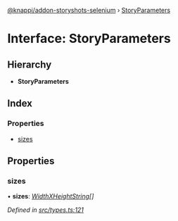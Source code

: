 [@knappi/addon-storyshots-selenium](../README.md) ›
[StoryParameters](storyparameters.md)

# Interface: StoryParameters

## Hierarchy

- **StoryParameters**

## Index

### Properties

- [sizes](storyparameters.md#sizes)

## Properties

### sizes

• **sizes**: _[WidthXHeightString](../README.md#widthxheightstring)[]_

_Defined in
[src/types.ts:121](https://github.com/nknapp/addons-storyshots-selenium/blob/master/src/types.ts#L121)_
